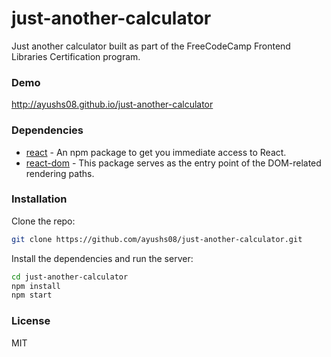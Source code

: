 # just-another-calculator

Just another calculator built as part of the FreeCodeCamp Frontend Libraries Certification program.

### Demo
http://ayushs08.github.io/just-another-calculator
### Dependencies
* [react] - An npm package to get you immediate access to React.
* [react-dom] - This package serves as the entry point of the DOM-related rendering paths.

### Installation

Clone the repo:
```sh
git clone https://github.com/ayushs08/just-another-calculator.git
```

Install the dependencies and run the server:
```sh
cd just-another-calculator
npm install
npm start
```

### License
MIT

[react]: <https://www.npmjs.com/package/react>
[react-dom]: <https://www.npmjs.com/package/react-dom>